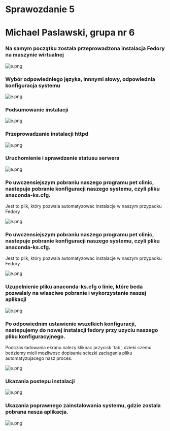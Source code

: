 

# Sprawozdanie 5

# Michael Paslawski, grupa nr 6


### Na samym początku została przeprowadzona instalacja Fedory na maszynie wirtualnej

![e.png](https://github.com/InzynieriaOprogramowaniaAGH/MDO2022_S/blob/MP401850/ITE/GCL06/MP401850/Lab09/Screenshot%202022-05-30%20at%2012.41.16.png)

### Wybór odpowiedniego języka, innnymi słowy, odpowiednia konfiguracja systemu 

![e.png](https://github.com/InzynieriaOprogramowaniaAGH/MDO2022_S/blob/MP401850/ITE/GCL06/MP401850/Lab09/Screenshot%202022-05-30%20at%2012.45.44.png)

### Podsumowanie instalacji 

![e.png](https://github.com/InzynieriaOprogramowaniaAGH/MDO2022_S/blob/MP401850/ITE/GCL06/MP401850/Lab09/Screenshot%202022-05-30%20at%2012.46.53.png)

### Przeprowadzanie instalacji httpd

![e.png](https://github.com/InzynieriaOprogramowaniaAGH/MDO2022_S/blob/MP401850/ITE/GCL06/MP401850/Lab09/Screenshot%202022-05-30%20at%2012.59.57.png)


### Uruchomienie i sprawdzenie statusu serwera

![e.png](https://github.com/InzynieriaOprogramowaniaAGH/MDO2022_S/blob/MP401850/ITE/GCL06/MP401850/Lab09/Screenshot%202022-05-30%20at%2013.02.05.png)

### Po uwczensiejszym pobraniu naszego programu pet clinic, nastepuje pobranie konfiguracji naszego systemu, czyli pliku anaconda-ks.cfg.
Jest to plik, który pozwala automatyzowac instalacje w naszym przypadku Fedory

![e.png](https://github.com/InzynieriaOprogramowaniaAGH/MDO2022_S/blob/MP401850/ITE/GCL06/MP401850/Lab09/Screenshot%202022-05-30%20at%2013.20.47.png)

### Po uwczensiejszym pobraniu naszego programu pet clinic, nastepuje pobranie konfiguracji naszego systemu, czyli pliku anaconda-ks.cfg.
Jest to plik, który pozwala automatyzowac instalacje w naszym przypadku Fedory

![e.png](https://github.com/InzynieriaOprogramowaniaAGH/MDO2022_S/blob/MP401850/ITE/GCL06/MP401850/Lab09/Screenshot%202022-05-30%20at%2013.19.15.png)


### Uzupelnienie pliku anaconda-ks.cfg o linie, które beda pozwalaly na wlasciwe pobranie i wykorzystanie naszej aplikacji 

![e.png](https://github.com/InzynieriaOprogramowaniaAGH/MDO2022_S/blob/MP401850/ITE/GCL06/MP401850/Lab09/Screenshot%202022-05-30%20at%2013.34.42.png)


### Po odpowiednim ustawienie wszelkich konfiguracji, nastepujemy do nowej instalacji fedory przy uzyciu naszego pliku konfiguracyjnego.
Podczas ładowania ekranu nalezy kliknac przycisk 'tab', dzieki czemu bedziemy mieli mozliwosc dopisania sciezki zaciagania pliku automatyzujacego nasz proces.

![e.png](https://github.com/InzynieriaOprogramowaniaAGH/MDO2022_S/blob/MP401850/ITE/GCL06/MP401850/Lab09/Screenshot%202022-05-30%20at%2013.38.05.png)


### Ukazania postepu instalacji  

![e.png](https://github.com/InzynieriaOprogramowaniaAGH/MDO2022_S/blob/MP401850/ITE/GCL06/MP401850/Lab09/Screenshot%202022-05-30%20at%2013.41.03.png)

### Ukazania poprawnego zainstalowania systemu, gdzie zostala pobrana nasza aplikacja. 

![e.png](https://github.com/InzynieriaOprogramowaniaAGH/MDO2022_S/blob/MP401850/ITE/GCL06/MP401850/Lab09/Screenshot%202022-05-30%20at%2013.45.18.png)


















